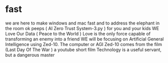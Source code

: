 # fast
we are here to make  windows and mac fast and to address the  elephant in the room 
ok peeps ( AI Zero Trust System-3.py )  for you and your kids  WE Love Our Data  ( Peace to the World )
Love is the only force capable of  transforming  an enemy into a friend
WE will be focusing on Artificial  General Intelligence using  Zed-10. The computer or AGI Zed-10 comes from the film (Last Day Of The War )  a youtube short film 
Technology is a useful servant, but a dangerous master
